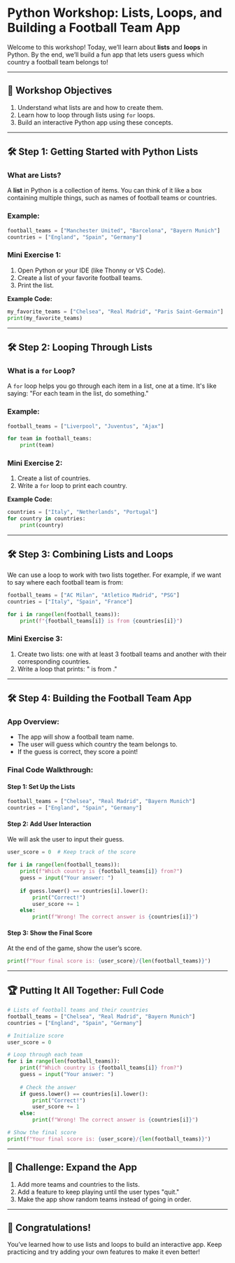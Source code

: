 
# Python Workshop: Lists, Loops, and Building a Football Team App

Welcome to this workshop! Today, we’ll learn about **lists** and **loops** in Python. By the end, we’ll build a fun app that lets users guess which country a football team belongs to!

---

## 📝 Workshop Objectives

1. Understand what lists are and how to create them.
2. Learn how to loop through lists using `for` loops.
3. Build an interactive Python app using these concepts.

---

## 🛠️ Step 1: Getting Started with Python Lists

### What are Lists?

A **list** in Python is a collection of items. You can think of it like a box containing multiple things, such as names of football teams or countries.

### Example:

```python
football_teams = ["Manchester United", "Barcelona", "Bayern Munich"]
countries = ["England", "Spain", "Germany"]
```

### Mini Exercise 1:

1. Open Python or your IDE (like Thonny or VS Code).
2. Create a list of your favorite football teams.
3. Print the list.

**Example Code:**
```python
my_favorite_teams = ["Chelsea", "Real Madrid", "Paris Saint-Germain"]
print(my_favorite_teams)
```

---

## 🛠️ Step 2: Looping Through Lists

### What is a `for` Loop?

A `for` loop helps you go through each item in a list, one at a time. It's like saying: "For each team in the list, do something."

### Example:

```python
football_teams = ["Liverpool", "Juventus", "Ajax"]

for team in football_teams:
    print(team)
```

### Mini Exercise 2:

1. Create a list of countries.
2. Write a `for` loop to print each country.

**Example Code:**
```python
countries = ["Italy", "Netherlands", "Portugal"]
for country in countries:
    print(country)
```

---

## 🛠️ Step 3: Combining Lists and Loops

We can use a loop to work with two lists together. For example, if we want to say where each football team is from:

```python
football_teams = ["AC Milan", "Atletico Madrid", "PSG"]
countries = ["Italy", "Spain", "France"]

for i in range(len(football_teams)):
    print(f"{football_teams[i]} is from {countries[i]}")
```

### Mini Exercise 3:

1. Create two lists: one with at least 3 football teams and another with their corresponding countries.
2. Write a loop that prints: "<team> is from <country>."

---

## 🛠️ Step 4: Building the Football Team App

### App Overview:

- The app will show a football team name.
- The user will guess which country the team belongs to.
- If the guess is correct, they score a point!

### Final Code Walkthrough:

#### Step 1: Set Up the Lists
```python
football_teams = ["Chelsea", "Real Madrid", "Bayern Munich"]
countries = ["England", "Spain", "Germany"]
```

#### Step 2: Add User Interaction
We will ask the user to input their guess.

```python
user_score = 0  # Keep track of the score

for i in range(len(football_teams)):
    print(f"Which country is {football_teams[i]} from?")
    guess = input("Your answer: ")
    
    if guess.lower() == countries[i].lower():
        print("Correct!")
        user_score += 1
    else:
        print(f"Wrong! The correct answer is {countries[i]}")
```

#### Step 3: Show the Final Score
At the end of the game, show the user’s score.

```python
print(f"Your final score is: {user_score}/{len(football_teams)}")
```

---

## 🏆 Putting It All Together: Full Code

```python
# Lists of football teams and their countries
football_teams = ["Chelsea", "Real Madrid", "Bayern Munich"]
countries = ["England", "Spain", "Germany"]

# Initialize score
user_score = 0

# Loop through each team
for i in range(len(football_teams)):
    print(f"Which country is {football_teams[i]} from?")
    guess = input("Your answer: ")
    
    # Check the answer
    if guess.lower() == countries[i].lower():
        print("Correct!")
        user_score += 1
    else:
        print(f"Wrong! The correct answer is {countries[i]}")

# Show the final score
print(f"Your final score is: {user_score}/{len(football_teams)}")
```

---

## 🚀 Challenge: Expand the App

1. Add more teams and countries to the lists.
2. Add a feature to keep playing until the user types "quit."
3. Make the app show random teams instead of going in order.

---

## 🎉 Congratulations!

You’ve learned how to use lists and loops to build an interactive app. Keep practicing and try adding your own features to make it even better!
